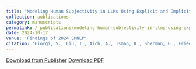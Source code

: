 ```yaml
---
title: "Modeling Human Subjectivity in LLMs Using Explicit and Implicit Personas"
collection: publications
category: manuscripts
permalink: /_publications/modeling-human-subjectivity-in-llms-using-explicit-and-implicit-personas
date: 2024-10-17
venue: 'Findings of 2024 EMNLP'
citation: 'Giorgi, S., Liu, T., Aich, A., Isman, K., Sherman, G., Fried, Z., Sedoc, J., Ungar, L., Curtis, B. (2024). &quot;Modeling Human Subjectivity in LLMs Using Explicit and Implicit Human Factors in Personas&quot; <i>Findings of 2024 EMNLP</i>.'
---
```


[Download from Publisher](https://aclanthology.org/2024.findings-emnlp.420/)  [Download PDF](/files/publications/giorgi2024modeling.pdf)

